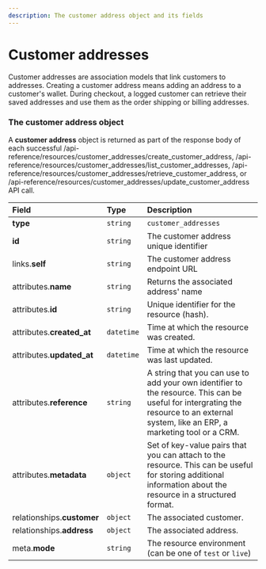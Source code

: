 ```yaml
---
description: The customer address object and its fields
---
```


# Customer addresses

Customer addresses are association models that link customers to addresses.
Creating a customer address means adding an address to a customer's wallet.
During checkout, a logged customer can retrieve their saved addresses and use them as the order shipping or billing addresses.


### The customer address object

A **customer address** object is returned as part of the response body of each successful
/api-reference/resources/customer_addresses/create_customer_address,
/api-reference/resources/customer_addresses/list_customer_addresses,
/api-reference/resources/customer_addresses/retrieve_customer_address,
or /api-reference/resources/customer_addresses/update_customer_address API call.

| Field | Type | Description |
| :--- | :--- | :--- |
| **type** | `string` | `customer_addresses` |
| **id** | `string` | The customer address unique identifier |
| links.**self** | `string` | The customer address endpoint URL |
| attributes.**name** | `string` | Returns the associated address' name |
| attributes.**id** | `string` | Unique identifier for the resource (hash). |
| attributes.**created_at** | `datetime` | Time at which the resource was created. |
| attributes.**updated_at** | `datetime` | Time at which the resource was last updated. |
| attributes.**reference** | `string` | A string that you can use to add your own identifier to the resource. This can be useful for intergrating the resource to an external system, like an ERP, a marketing tool or a CRM. |
| attributes.**metadata** | `object` | Set of key-value pairs that you can attach to the resource. This can be useful for storing additional information about the resource in a structured format. |
| relationships.**customer** | `object` | The associated customer. |
| relationships.**address** | `object` | The associated address. |
| meta.**mode** | `string` | The resource environment \(can be one of `test` or `live`\) |
